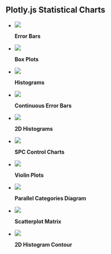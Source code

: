 ## Plotly.js Statistical Charts

<div class="grid cards" markdown>

-   [![](https://images.plot.ly/plotly-documentation/thumbnail/error-bar.jpg)](error-bars.md)

    **Error Bars**


-   [![](https://images.plot.ly/plotly-documentation/thumbnail/box.jpg)](box-plots.md)

    **Box Plots**


-   [![](https://images.plot.ly/plotly-documentation/thumbnail/histogram.jpg)](histograms.md)

    **Histograms**



-   [![](https://images.plot.ly/plotly-documentation/thumbnail/error-cont.jpg)](continuous-error-bars.md)

    **Continuous Error Bars**



-   [![](https://images.plot.ly/plotly-documentation/thumbnail/histogram2d.jpg)](2D-Histogram.md)

    **2D Histograms**



-   [![](https://images.plot.ly/plotly-documentation/thumbnail/SPC.jpg)](spc-control-charts.md)

    **SPC Control Charts**




-   [![](https://images.plot.ly/plotly-documentation/thumbnail/violin.jpg)](violin.md)

    **Violin Plots**



-   [![](https://images.plot.ly/plotly-documentation/thumbnail/parcats.jpg)](parallel-categories-diagram.md)

    **Parallel Categories Diagram**



-   [![](https://images.plot.ly/plotly-documentation/thumbnail/splom_image.jpg)](splom.md)

    **Scatterplot Matrix**



-   [![](https://images.plot.ly/plotly-documentation/thumbnail/hist2dcontour.png)](2d-histogram-contour.md)

    **2D Histogram Contour**

</div>
